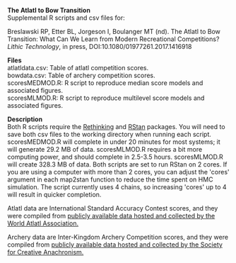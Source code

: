 <b>The Atlatl to Bow Transition</b><br>
Supplemental R scripts and csv files for:

Breslawski RP, Etter BL, Jorgeson I, Boulanger MT (nd). The Atlatl to Bow Transition: What Can We Learn from Modern Recreational Competitions? <i>Lithic Technology</i>, in press, DOI:10.1080/01977261.2017.1416918

<b>Files</b><br>
atlatldata.csv: Table of atlatl competition scores.<br>
bowdata.csv: Table of archery competition scores.<br>
scoresMEDMOD.R: R script to reproduce median score models and associated figures.<br>
scoresMLMOD.R: R script to reproduce multilevel score models and associated figures.<br>

<b>Description</b><br>
Both R scripts require the <a href="http://xcelab.net/rm/software/">Rethinking</a> and <a href="http://mc-stan.org/">RStan</a> packages. You will need to save both csv files to the working directory when running each script. scoresMEDMOD.R will complete in under 20 minutes for most systems; it will generate 29.2 MB of data. scoresMLMOD.R requires a bit more computing power, and should complete in 2.5-3.5 hours. scoresMLMOD.R will create 328.3 MB of data. Both scripts are set to run RStan on 2 cores. If you are using a computer with more than 2 cores, you can adjust the 'cores' argument in each map2stan function to reduce the time spent on HMC simulation. The script currently uses 4 chains, so increasing 'cores' up to 4 will result in quicker completion.

Atlatl data are International Standard Accuracy Contest scores, and they were compiled from <a href="https://worldatlatl.org/waa_events/competition-scores/">publicly available data hosted and collected by the World Atlatl Association.</a>

Archery data are Inter-Kingdom Archery Competition scores, and they were compiled from <a href="https://scores-sca.org/home/index.php?R=10">publicly available data hosted and collected by the Society for Creative Anachronism.</a>

